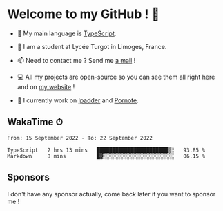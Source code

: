 # Welcome to my GitHub ! 🌃

- 🔭 My main language is [TypeScript](https://www.typescriptlang.org/).

- 🌱 I am a student at Lycée Turgot in Limoges, France.

- 📫 Need to contact me ? Send me <a href="mailto:mikkel@milescode.dev">a mail</a> !

- 💻 All my projects are open-source so you can see them all right here and on <a href="https://www.vexcited.ml">my website</a> !

- 👀 I currently work on [lpadder](https://github.com/Vexcited/lpadder) and [Pornote](https://github.com/Vexcited/Pornote).

## WakaTime ⏱

<!--START_SECTION:waka-->

```text
From: 15 September 2022 - To: 22 September 2022

TypeScript   2 hrs 13 mins   ███████████████████████▒░   93.85 %
Markdown     8 mins          █▓░░░░░░░░░░░░░░░░░░░░░░░   06.15 %
```

<!--END_SECTION:waka-->

## Sponsors

I don't have any sponsor actually, come back later if you want to sponsor me !
